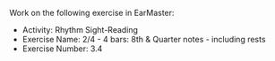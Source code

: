 Work on the following exercise in EarMaster:
- Activity: Rhythm Sight-Reading
- Exercise Name: 2/4 - 4 bars: 8th & Quarter notes - including rests
- Exercise Number: 3.4
